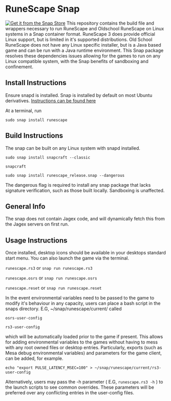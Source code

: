 # RuneScape Snap
[![Get it from the Snap Store](https://snapcraft.io/static/images/badges/en/snap-store-black.svg)](https://snapcraft.io/runescape)
This repository contains the build file and wrappers necessary to run RuneScape and Oldschool RuneScape on Linux systems in a Snap container format.
RuneScape 3 does provide official Linux support, but is limited in it's supported distributions.
Old School RuneScape does not have any Linux specific installer, but is a Java based game and can be run with a Java runtime environment.
This Snap package resolves these dependencies issues allowing for the games to run on any Linux compatible system, with the Snap benefits of sandboxing and confinement.


## Install Instructions
Ensure snapd is installed. Snap is installed by default on most Ubuntu derivatives. [Instructions can be found here](https://docs.snapcraft.io/installing-snapd/6735)

At a terminal, run

`sudo snap install runescape`

## Build Instructions
The snap can be built on any Linux system with snapd installed.

`sudo snap install snapcraft --classic`

`snapcraft`

`sudo snap install runescape_release.snap --dangerous`

The dangerous flag is required to install any snap package that lacks signature verification, such as those built locally. Sandboxing is unaffected.

## General Info

The snap does not contain Jagex code, and will dynamically fetch this from the Jagex servers on first run.

## Usage Instructions

Once installed, desktop icons should be available in your desktops standard start menu. You can also launch the game via the terminal. 

`runescape.rs3` or `snap run runescape.rs3`

`runescape.osrs` or `snap run runescape.osrs`

`runescape.reset` or `snap run runescape.reset`

In the event environmental variables need to be passed to the game to modify it's behaviour in any capacity, users can place a bash script in the snaps directory. E.G, ~/snap/runescape/current/ called 

`osrs-user-config`
 
`rs3-user-config`

which will be automatically loaded prior to the game if present. This allows for adding environmental variables to the games without having to mess with any root owned files or desktop entries.
Particularly, exports (such as Mesa debug environmental variables) and parameters for the game client, can be added, for example.

`echo "export PULSE_LATENCY_MSEC=100" > ~/snap/runescape/current/rs3-user-config`

Alternatively, users may pass the -h parameter ( E.G, `runescape.rs3 -h` ) to the launch scripts to see common overrides. These parameters will be preferred over any conflicting entries in the user-config files.
